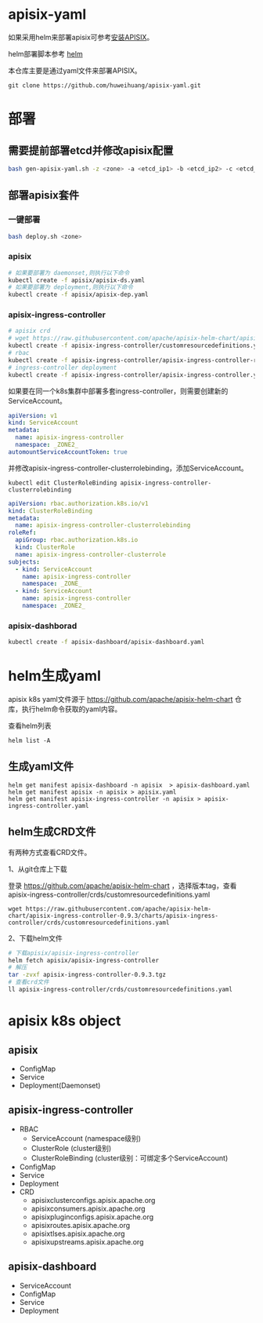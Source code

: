 # apisix-yaml

如果采用helm来部署apisix可参考[安装APISIX](https://blog.huweihuang.com/kubernetes-notes/network/gateway/install/)。

helm部署脚本参考 [helm](helm)

本仓库主要是通过yaml文件来部署APISIX。

```
git clone https://github.com/huweihuang/apisix-yaml.git
```

# 部署

## 需要提前部署etcd并修改apisix配置

```bash
bash gen-apisix-yaml.sh -z <zone> -a <etcd_ip1> -b <etcd_ip2> -c <etcd_ip3>
```

## 部署apisix套件

### 一键部署

```bash
bash deploy.sh <zone>
```

### apisix

```bash
# 如果要部署为 daemonset,则执行以下命令
kubectl create -f apisix/apisix-ds.yaml
# 如果要部署为 deployment,则执行以下命令
kubectl create -f apisix/apisix-dep.yaml
```

### apisix-ingress-controller

```bash
# apisix crd
# wget https://raw.githubusercontent.com/apache/apisix-helm-chart/apisix-ingress-controller-0.9.3/charts/apisix-ingress-controller/crds/customresourcedefinitions.yaml
kubectl create -f apisix-ingress-controller/customresourcedefinitions.yaml
# rbac
kubectl create -f apisix-ingress-controller/apisix-ingress-controller-rbac.yaml
# ingress-controller deployment
kubectl create -f apisix-ingress-controller/apisix-ingress-controller.yaml
```

如果要在同一个k8s集群中部署多套ingress-controller，则需要创建新的ServiceAccount。

```yaml
apiVersion: v1
kind: ServiceAccount
metadata:
  name: apisix-ingress-controller
  namespace: _ZONE2_
automountServiceAccountToken: true
```

并修改apisix-ingress-controller-clusterrolebinding，添加ServiceAccount。

```
kubectl edit ClusterRoleBinding apisix-ingress-controller-clusterrolebinding
```

```yaml
apiVersion: rbac.authorization.k8s.io/v1
kind: ClusterRoleBinding
metadata:
  name: apisix-ingress-controller-clusterrolebinding
roleRef:
  apiGroup: rbac.authorization.k8s.io
  kind: ClusterRole
  name: apisix-ingress-controller-clusterrole
subjects:
  - kind: ServiceAccount
    name: apisix-ingress-controller
    namespace: _ZONE_
  - kind: ServiceAccount
    name: apisix-ingress-controller
    namespace: _ZONE2_
```

### apisix-dashborad

```bash
kubectl create -f apisix-dashboard/apisix-dashboard.yaml
```

# helm生成yaml

apisix k8s yaml文件源于 https://github.com/apache/apisix-helm-chart 仓库，执行helm命令获取的yaml内容。

查看helm列表

```
helm list -A
```

## 生成yaml文件

```
helm get manifest apisix-dashboard -n apisix  > apisix-dashboard.yaml
helm get manifest apisix -n apisix > apisix.yaml
helm get manifest apisix-ingress-controller -n apisix > apisix-ingress-controller.yaml
```

## helm生成CRD文件

有两种方式查看CRD文件。

1、从git仓库上下载

登录 https://github.com/apache/apisix-helm-chart ，选择版本tag，查看apisix-ingress-controller/crds/customresourcedefinitions.yaml

```
wget https://raw.githubusercontent.com/apache/apisix-helm-chart/apisix-ingress-controller-0.9.3/charts/apisix-ingress-controller/crds/customresourcedefinitions.yaml
```

2、下载helm文件

```bash
# 下载apisix/apisix-ingress-controller
helm fetch apisix/apisix-ingress-controller
# 解压
tar -zvxf apisix-ingress-controller-0.9.3.tgz
# 查看crd文件
ll apisix-ingress-controller/crds/customresourcedefinitions.yaml
```

# apisix k8s object

## apisix

- ConfigMap
- Service
- Deployment(Daemonset)

## apisix-ingress-controller

- RBAC
  - ServiceAccount (namespace级别)
  - ClusterRole (cluster级别)
  - ClusterRoleBinding (cluster级别：可绑定多个ServiceAccount)
- ConfigMap
- Service
- Deployment
- CRD
  - apisixclusterconfigs.apisix.apache.org
  - apisixconsumers.apisix.apache.org
  - apisixpluginconfigs.apisix.apache.org
  - apisixroutes.apisix.apache.org
  - apisixtlses.apisix.apache.org
  - apisixupstreams.apisix.apache.org

## apisix-dashboard

- ServiceAccount
- ConfigMap
- Service
- Deployment
